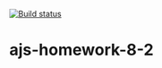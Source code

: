 [![Build status](https://ci.appveyor.com/api/projects/status/22c8wy3vww3a9a4r?svg=true)](https://ci.appveyor.com/project/Vestanu/ajs-homework-8-2)
# ajs-homework-8-2
